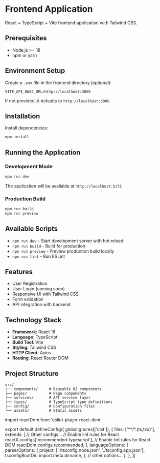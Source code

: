 # Frontend Application

React + TypeScript + Vite frontend application with Tailwind CSS.

## Prerequisites

- Node.js >= 18
- npm or yarn

## Environment Setup

Create a `.env` file in the frontend directory (optional):

```env
VITE_API_BASE_URL=http://localhost:3000
```

If not provided, it defaults to `http://localhost:3000`.

## Installation

Install dependencies:

```bash
npm install
```

## Running the Application

### Development Mode

```bash
npm run dev
```

The application will be available at `http://localhost:5173`

### Production Build

```bash
npm run build
npm run preview
```

## Available Scripts

- `npm run dev` - Start development server with hot reload
- `npm run build` - Build for production
- `npm run preview` - Preview production build locally
- `npm run lint` - Run ESLint

## Features

- User Registration
- User Login (coming soon)
- Responsive UI with Tailwind CSS
- Form validation
- API integration with backend

## Technology Stack

- **Framework**: React 18
- **Language**: TypeScript
- **Build Tool**: Vite
- **Styling**: Tailwind CSS
- **HTTP Client**: Axios
- **Routing**: React Router DOM

## Project Structure

```
src/
├── components/     # Reusable UI components
├── pages/          # Page components
├── services/       # API service layer
├── types/          # TypeScript type definitions
├── config/         # Configuration files
└── assets/         # Static assets
```

import reactDom from 'eslint-plugin-react-dom'

export default defineConfig([
globalIgnores(['dist']),
{
files: ['**/*.{ts,tsx}'],
extends: [
// Other configs...
// Enable lint rules for React
reactX.configs['recommended-typescript'],
// Enable lint rules for React DOM
reactDom.configs.recommended,
],
languageOptions: {
parserOptions: {
project: ['./tsconfig.node.json', './tsconfig.app.json'],
tsconfigRootDir: import.meta.dirname,
},
// other options...
},
},
])

```

```

